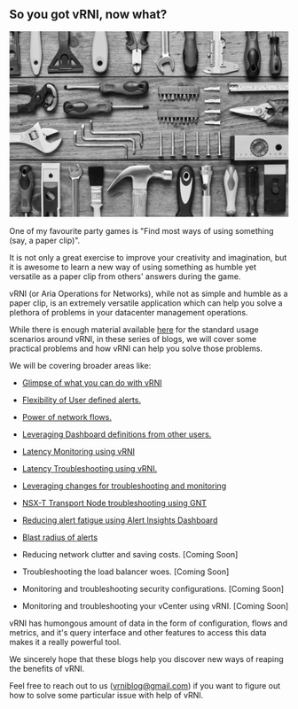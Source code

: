 ## So you got vRNI, now what?

![](/docs/assets/images/image2023-2-8_9-34-25.png)

One of my favourite party games is "Find most ways of using something (say, a paper clip)".

It is not only a great exercise to improve your creativity and imagination, but it is awesome to learn a new way of using something as humble yet versatile as a paper clip from others' answers during the game.

vRNI (or Aria Operations for Networks), while not as simple and humble as a paper clip, is an extremely versatile application which can help you solve a plethora of problems in your datacenter management operations.

While there is enough material available [here](https://docs.vmware.com/en/VMware-vRealize-Network-Insight/index.html) for the standard usage scenarios around vRNI, in these series of blogs, we will cover some practical problems and how vRNI can help you solve those problems.

We will be covering broader areas like:

- [Glimpse of what you can do with vRNI](https://vrniblog.github.io/2022/12/15/What_can_I_do_with_this_tool.html)

- [Flexibility of User defined alerts.](https://vrniblog.github.io/2023/06/15/Power-of-Search-Based-Alerts-in-vRNI.html)

- [Power of network flows.](https://vrniblog.github.io/2023/06/02/white-paper-1.html)

- [Leveraging Dashboard definitions from other users.](https://vrniblog.github.io/2023/07/14/vRNI-Dashboard-Exchange.html)

- [Latency Monitoring using vRNI](https://vrniblog.github.io/2023/07/15/Latency_Monitoring_using_vRNI.html)

- [Latency Troubleshooting using vRNI.](https://vrniblog.github.io/2023/07/15/Latency_Troubleshooting_using_vRNI.html)

- [Leveraging changes for troubleshooting and monitoring](https://vrniblog.github.io/2023/07/16/Leveraging_change_alerts_for_monitoring_and_troubleshooting.html)

- [NSX-T Transport Node troubleshooting using GNT](https://vrniblog.github.io/2023/08/01/Using_GNT_For_NSXT_Transport_Node.html)

- [Reducing alert fatigue using Alert Insights Dashboard](https://vrniblog.github.io/2023/09/19/Alerts_Insights.html)

- [Blast radius of alerts](https://vrniblog.github.io/2024/05/10/Mr._Monk_and_the_blast_radius_of_alerts.html)

- Reducing network clutter and saving costs. [Coming Soon]

- Troubleshooting the load balancer woes. [Coming Soon]

- Monitoring and troubleshooting security configurations. [Coming Soon]

- Monitoring and troubleshooting your vCenter using vRNI. [Coming Soon]

vRNI has humongous amount of data in the form of configuration, flows and metrics, and it's query interface and other features to access this data makes it a really powerful tool.

We sincerely hope that these blogs help you discover new ways of reaping the benefits of vRNI.

Feel free to reach out to us (vrniblog@gmail.com) if you want to figure out how to solve some particular issue with help of vRNI.
